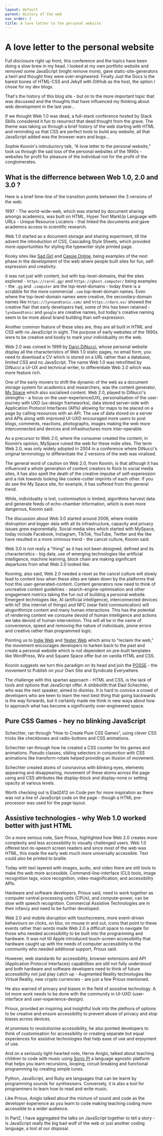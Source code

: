 ```yaml
---
layout: default
parent: History of the web
nav_order: 2
title: A love letter to the personal website
---
```



# A love letter to the personal website

Full disclosure right up front, this conference and the topics have been doing a slow brew in my head. I looked at my own portfolio website and removed some JavaScript (might remove more), gave static-site-generators a twirl and thought they were over-engineered. Finally Just the Docs is the barest bones of HTML-CSS and Jekyll with GitHub as the host, the option I chose for my dev blogs.

That's the history of this blog site - but on to the more important topic that was discussed and the thoughts that have influenced my thinking about web development in the last year...

If we thought Web 1.0 was dead, a full-stack conference hosted by Stack Skills considered it fun to resurrect that dead thought from the grave. The theme was taking us through a brief history of the web starting with HTML and reminding us that CSS are perfect tools to build any website, all that JavaScript added was the browser wars and bugs...

Sophie Koonin's introductory talk, “A love letter to the personal website,” took us through the sad loss of the personal websites of the 1990s - websites for profit for pleasure of the individual not for the profit of the conglomerates.

## What is the differrence between Web 1.0, 2.0 and 3.0 ?

Here is a brief time-line of the transition points between the 3 versions of the web:

1997 - The world-wide-web, which was started by document sharing amongs academics, was built on HTML, Hyper Text MarkUp Language with URLs - Unique Resource Locators - that linked the documents and gave academics access to scientific research.

Web 1.0 started as a document storage and sharing experiment, till the advent the introduction of CSS, Cascading Style Sheets, which provided more opportunities for styling the typewriter style printed page.

Kooky sites like [Sad Girl](https://sadgrl.online/) and [Cassie Online](https://www.cassieonline.co.uk/), being examples of the next phase in the development of the web where people built sites for fun, self-expression and creativity.

It was not just with content, but with top-level-domains, that the sites explored - `https://carol.gg/` and `https://ghost.computer/`  being examples - the `.gg` and `.computer` are the top-level-domains - today there is a scrabble for the more commercial `.com` top-level-domain names. Even where the top-level-domain names were creative, the secondary-domain names like
`https://lynnandtonic.com/` and `https://darn.es/` showed the creative flair that early developers had, some of this has been retained - `lyndaandtonic` and `google` are creative names, but today's creative naming seem to be more about brand building than self-expression.

Another common feature of these sites are, they are all built in HTML and CSS with no JavaScript in sight. The purpose of early websites of the 1990s were to be creative and kooky to mark your individuality on the web.  

Web 2.0 was coined in 1999 by [Darci DiNucci](http://darcyd.com/), whose personal website display all the characteristics of Web 1.0 static pages, no email form, you need to download a CV which is stored on a URL rather than a database, limited CSS and no JavaScript. The name Web 1.0 was retrofitted by DiNucci a UI-UX and technical writer, to differentiate Web 2.0 which was more feature rich.

One of the early movers to shift the dynamic of the web as a document storage system for academics and researchers, was the content generator, [My Space](https://myspace.com/) which also socialised content. Web 2.0, played to DiNucci's strengths - a focus on the user-experience(UX), personalisation of the user-journey with UXD (ux-design frameworks), data stored server-side with Application Protocol Interfaces (APIs) allowing for maps to be placed on a page by calling resources with an API. The use of data stored on a server and APIs along with improved UI-UXD encouraged more users to post blogs, comments, reactions, photographs, images making the web more interconnected and devices and infrastructures more inter-operable.

As a precursor to Web 2.0, where the consumer created the content, in Koonin’s opinion, MySpace ruined the web for these indie sites. The term Web 2.0, was only widely adopted in 2004 in a conference where DiNucci's original terminology to differentiate the 2 versions of the web was viralised.

The general word of caution on Web 2.0, from Koonin, is that although it has influenced a whole generation of content creators to flock to social media sites, it has also spelt the death of the creative impulse of self-experession and a risk towards looking like cookie-cutter imprints of each other. If you do see the My Space site, for example, it has suffered from this general trend.

While, individuality is lost, customisation is limited, algorithms harvest data and generate feeds of echo-chamber information, which is even more dangerous, Koonin said.

The discussion about Web 3.0 started around 2006, where mobile distruption and bigger data with all its infrastructure, capacity and privacy issues grew exponentially. Social media sites which started with MySpace, today include Facebook, Instagram, TikTok, YouTube, Twitter and the like have resulted in a more ominous trend - the cancel culture, Koonin said. 

Web 3.0 is not really a "thing" as it has not been designed, defined and its characteristics - big data, use of emerging technologies like artificial intelligence, machine learning, block chain are making significant departures from what Web 2.0 looked like.

Kooning, also said, Web 2.0 needed a reset as the cancel culture will slowly lead to content loss when these sites are taken down by the platforms that host this user-generated-content. Content generators now need to think of uncreative content guidelines - search-engine-optimisation and other engagement metrics taking the fun out of building a personal website. Emergent technlogies like, AI (artificial intelligence), interconnected devices with IoT (the internet of things) and NFC (near field communication) will alogorithmize content and many human interactions. This has the potential of rendering content we consume devoid of human intelligence and actions we take devoid of human intervention. This will all be in the name of convenience, speed and removing the nature of individuals, prone errors and creative rather than programmed logic.

Pointing us to [Indie Web](https://indieweb.org/) and [Yester Web](https://yesterweb.org/) which aims to “reclaim the web,” the movement encourages developers to harken back to the past and create a personal website which is not dependent on pre-built templates like WordPress, Wix and Square Space offer but on vanilla HTML and CSS.

Koonin suggests we turn this paradigm on its head and join the [POSSE](https://indieweb.org/POSSE) - the movement to Publish on your Own Site and Syndicate Everywhere.

The challenge with this spartan approach - HTML and CSS, is the lack of tools and options that JavaScript offer. A shibbolith that Elad Schechter, who was the next speaker, aimed to dismiss. It is hard to convice a crowd of developers who are keen to learn the next best thing that going backwards is the way forwards, but it certainly made me think in new ways about how to approach what has become a significantly over-engineered space.

## Pure CSS Games - hey no blinking JavaScript

Schechter, ran through “How to Create Pure CSS Games”, using clever CSS tricks like checkboxes and radio-buttons and CSS animations.

Schechter ran through how he created a CSS counter for his games and animations. Pseudo classes, sibling selectors in conjunction with CSS animations like transform-rotate helped providing an illusion of movement.  

Schechter created atoms of coronavirus with blinking eyes, elements appearing and disappearing, movement of these atoms across the page using and CSS attributes like display-block and display-none or setting opacity at various levels. 

Worth checking out is Elad2412 on Code pen for more inspiration as there was not a line of JavaScript code on the page - though a HTML pre-processor was used for the page layout.

## Assistive technologies - why Web 1.0 worked better with just HTML

On a more serious note, Sam Prioux, highlighted how Web 2.0 creates more complexity and less accessibility to visually challenged users. Web 1.0 offered text-to-speech screen readers and since most of the web was HTML, this made the early web much more universally accessible. Text could also be printed to braille.

Today with text layered with images, audio, and video there are still tools to make the web more accessible. Command-line-interface (CLI) tools, image recognition tags, voice recognition, video-magnification, and accessibility APIs.

Hardware and software developers, Prioux said, need to work together as computer central processing units (CPUs), and compute-power, can be slow with speech recognition. Commercial Assistive Technologies are in their infancy and need to be further developed.

Web 2.0 and mobile disruption with touchscreens, more event-driven behaviours on clicks, on blur, on mouse in and out, icons that point to these events rather than words made Web 2.0 a difficult space to navigate for those who needed accessibility to be built into the programming and hardware. It was not till Apple introduced touch-screen accessibility that hardware caught up with the needs of computer accessibility to the community who needed additional support, Prioux said.

However, web standards for accessibility, browser extensions and API (Application Protocol Interfaces) capabilities are still not fully understood and both hardware and software developers need to think of future accessibility not just play catch up - Augmented Reality technologies like Virtual Reality, new crypto currencies - are just a few Prioux mentioned.

He also warned of privacy and biases in the field of assistive technology. A lot more work needs to be done with the community in UI-UXD (user-interface and user-experience-design).

Prioux, provided an inspiring and insightful look into the plethora of options to be creative and ensure accessibility to prevent abuse of privacy and stop biases across devices.

AI promises to revolutionise accessibility, he also pointed developers to think of customisation for accessibility or creating separate but equal experiences for assistive technologies that help ease of use and enjoyment of use.  

And on a seriously light-hearted note, Herve Aniglo, talked about teaching children to code with music using [Sonic PI](https://sonic-pi.net/) a language agnostic platform that helps you learn recursions, looping, circuit breaking and functional programming by creating simple tunes.  

Python, JavaScript, and Ruby are languages that can be learnt by programming sounds for synthesisers. Conversely, it is also a tool for programmers to learn how to read and write music.

Like Prioux, Aniglo talked about the mixture of sound and code as the developer experience as you learn to code making teaching coding more accessible to a wider audience.

In Part2, I have aggregated the talks on JavaScript together to tell a story - is JavaScript really the big bad wolf of the web or just another coding language, a tool at our disposal.
